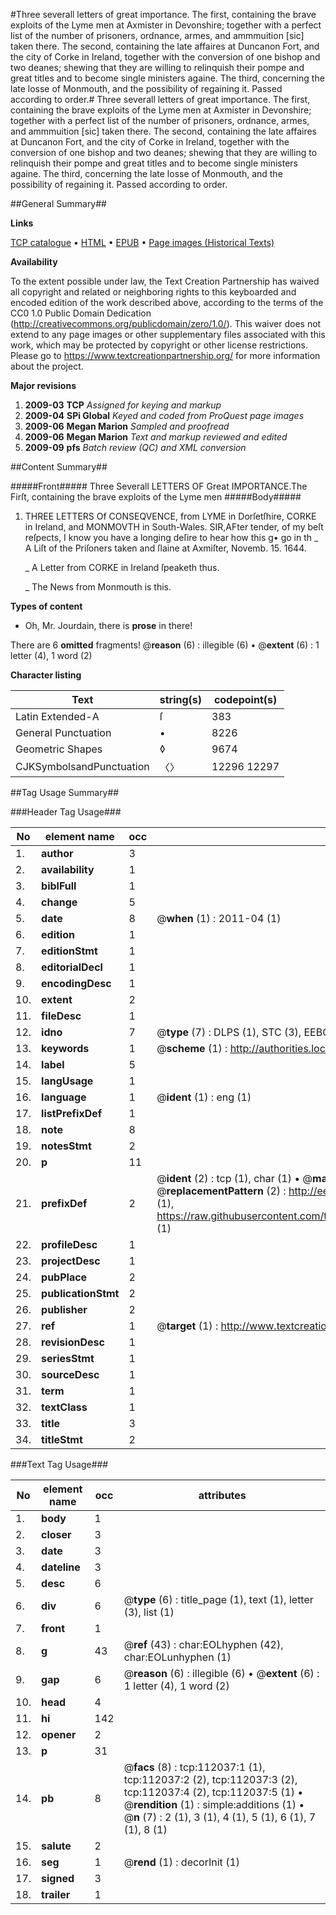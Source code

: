#Three severall letters of great importance. The first, containing the brave exploits of the Lyme men at Axmister in Devonshire; together with a perfect list of the number of prisoners, ordnance, armes, and ammmuition [sic] taken there. The second, containing the late affaires at Duncanon Fort, and the city of Corke in Ireland, together with the conversion of one bishop and two deanes; shewing that they are willing to relinquish their pompe and great titles and to become single ministers againe. The third, concerning the late losse of Monmouth, and the possibility of regaining it. Passed according to order.#
Three severall letters of great importance. The first, containing the brave exploits of the Lyme men at Axmister in Devonshire; together with a perfect list of the number of prisoners, ordnance, armes, and ammmuition [sic] taken there. The second, containing the late affaires at Duncanon Fort, and the city of Corke in Ireland, together with the conversion of one bishop and two deanes; shewing that they are willing to relinquish their pompe and great titles and to become single ministers againe. The third, concerning the late losse of Monmouth, and the possibility of regaining it. Passed according to order.

##General Summary##

**Links**

[TCP catalogue](http://www.ota.ox.ac.uk/tcp/)  • 
[HTML](http://tei.it.ox.ac.uk/tcp/Texts-HTML/free/A94/A94334.html)  • 
[EPUB](http://tei.it.ox.ac.uk/tcp/Texts-EPUB/free/A94/A94334.epub) • 
[Page images (Historical Texts)](https://historicaltexts.jisc.ac.uk/eebo-99859933e)

**Availability**

To the extent possible under law, the Text Creation Partnership has waived all copyright and related or neighboring rights to this keyboarded and encoded edition of the work described above, according to the terms of the CC0 1.0 Public Domain Dedication (http://creativecommons.org/publicdomain/zero/1.0/). This waiver does not extend to any page images or other supplementary files associated with this work, which may be protected by copyright or other license restrictions. Please go to https://www.textcreationpartnership.org/ for more information about the project.

**Major revisions**

1. __2009-03__ __TCP__ *Assigned for keying and markup*
1. __2009-04__ __SPi Global__ *Keyed and coded from ProQuest page images*
1. __2009-06__ __Megan Marion__ *Sampled and proofread*
1. __2009-06__ __Megan Marion__ *Text and markup reviewed and edited*
1. __2009-09__ __pfs__ *Batch review (QC) and XML conversion*

##Content Summary##

#####Front#####
Three Severall LETTERS OF Great IMPORTANCE.The Firſt, containing the brave exploits of the Lyme men 
#####Body#####

1. THREE LETTERS Of CONSEQVENCE, from LYME in Dorſetſhire, CORKE in Ireland, and MONMOVTH in South-Wales.
SIR,AFter tender, of my beſt reſpects, I know you have a longing deſire to hear how this g• go in th
    _ A Liſt of the Priſoners taken and ſlaine at Axmiſter, Novemb. 15. 1644.

    _ A Letter from CORKE in Ireland ſpeaketh thus.

    _ The News from Monmouth is this.

**Types of content**

  * Oh, Mr. Jourdain, there is **prose** in there!

There are 6 **omitted** fragments! 
 @__reason__ (6) : illegible (6)  •  @__extent__ (6) : 1 letter (4), 1 word (2)

**Character listing**


|Text|string(s)|codepoint(s)|
|---|---|---|
|Latin Extended-A|ſ|383|
|General Punctuation|•|8226|
|Geometric Shapes|◊|9674|
|CJKSymbolsandPunctuation|〈〉|12296 12297|

##Tag Usage Summary##

###Header Tag Usage###

|No|element name|occ|attributes|
|---|---|---|---|
|1.|__author__|3||
|2.|__availability__|1||
|3.|__biblFull__|1||
|4.|__change__|5||
|5.|__date__|8| @__when__ (1) : 2011-04 (1)|
|6.|__edition__|1||
|7.|__editionStmt__|1||
|8.|__editorialDecl__|1||
|9.|__encodingDesc__|1||
|10.|__extent__|2||
|11.|__fileDesc__|1||
|12.|__idno__|7| @__type__ (7) : DLPS (1), STC (3), EEBO-CITATION (1), PROQUEST (1), VID (1)|
|13.|__keywords__|1| @__scheme__ (1) : http://authorities.loc.gov/ (1)|
|14.|__label__|5||
|15.|__langUsage__|1||
|16.|__language__|1| @__ident__ (1) : eng (1)|
|17.|__listPrefixDef__|1||
|18.|__note__|8||
|19.|__notesStmt__|2||
|20.|__p__|11||
|21.|__prefixDef__|2| @__ident__ (2) : tcp (1), char (1)  •  @__matchPattern__ (2) : ([0-9\-]+):([0-9IVX]+) (1), (.+) (1)  •  @__replacementPattern__ (2) : http://eebo.chadwyck.com/downloadtiff?vid=$1&page=$2 (1), https://raw.githubusercontent.com/textcreationpartnership/Texts/master/tcpchars.xml#$1 (1)|
|22.|__profileDesc__|1||
|23.|__projectDesc__|1||
|24.|__pubPlace__|2||
|25.|__publicationStmt__|2||
|26.|__publisher__|2||
|27.|__ref__|1| @__target__ (1) : http://www.textcreationpartnership.org/docs/. (1)|
|28.|__revisionDesc__|1||
|29.|__seriesStmt__|1||
|30.|__sourceDesc__|1||
|31.|__term__|1||
|32.|__textClass__|1||
|33.|__title__|3||
|34.|__titleStmt__|2||


###Text Tag Usage###

|No|element name|occ|attributes|
|---|---|---|---|
|1.|__body__|1||
|2.|__closer__|3||
|3.|__date__|3||
|4.|__dateline__|3||
|5.|__desc__|6||
|6.|__div__|6| @__type__ (6) : title_page (1), text (1), letter (3), list (1)|
|7.|__front__|1||
|8.|__g__|43| @__ref__ (43) : char:EOLhyphen (42), char:EOLunhyphen (1)|
|9.|__gap__|6| @__reason__ (6) : illegible (6)  •  @__extent__ (6) : 1 letter (4), 1 word (2)|
|10.|__head__|4||
|11.|__hi__|142||
|12.|__opener__|2||
|13.|__p__|31||
|14.|__pb__|8| @__facs__ (8) : tcp:112037:1 (1), tcp:112037:2 (2), tcp:112037:3 (2), tcp:112037:4 (2), tcp:112037:5 (1)  •  @__rendition__ (1) : simple:additions (1)  •  @__n__ (7) : 2 (1), 3 (1), 4 (1), 5 (1), 6 (1), 7 (1), 8 (1)|
|15.|__salute__|2||
|16.|__seg__|1| @__rend__ (1) : decorInit (1)|
|17.|__signed__|3||
|18.|__trailer__|1||
